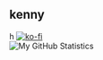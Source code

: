 ## kenny
h
[![ko-fi](https://ko-fi.com/img/githubbutton_sm.svg)](https://ko-fi.com/Y8Y341GVL)<br />
![My GitHub Statistics](https://github-readme-stats.vercel.app/api?username=KennyV1&hide=prs,stars&count_private=true&theme=tokyonight)

